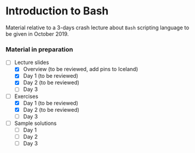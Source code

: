 # Introduction to Bash

Material relative to a 3-days crash lecture about `Bash` scripting language to be given in October 2019.

### Material in preparation

- [ ] Lecture slides
  - [x] Overview (to be reviewed, add pins to Iceland)
  - [x] Day 1 (to be reviewed)
  - [x] Day 2 (to be reviewed)
  - [ ] Day 3

- [ ] Exercises
  - [x] Day 1 (to be reviewed)
  - [x] Day 2 (to be reviewed)
  - [ ] Day 3

- [ ] Sample solutions
  - [ ] Day 1
  - [ ] Day 2
  - [ ] Day 3
